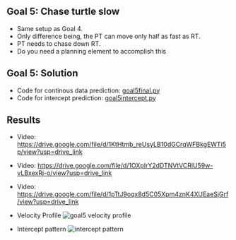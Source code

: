 ## Goal 5: Chase turtle slow
- Same setup as Goal 4.
- Only difference being, the PT can move only half as fast as RT.
- PT needs to chase down RT.
- Do you need a planning element to accomplish this


## Goal 5: Solution
- Code for continous data prediction: [goal5final.py](https://github.com/AshX3301/Ros2-Turtlesim/blob/main/code%20resub/Goal%205/goal5final.py)
- Code for intercept prediction: [goal5intercept.py](https://github.com/AshX3301/Ros2-Turtlesim/blob/main/code%20resub/Goal%205/goal5%20intercept.py)


## Results
- Video: https://drive.google.com/file/d/1KtHtmb_reUsyLB10dGCrqWFBkgEWTi5p/view?usp=drive_link
- Video: https://drive.google.com/file/d/1OXpIrY2dDTNVtVCRlU59w-vLBxexRj-o/view?usp=drive_link
- Video: https://drive.google.com/file/d/1pTtJ9oqx8d5C05Xpm4znK4XUEaeSjGrf/view?usp=drive_link
- Velocity Profile
![goal5 velocity profile](https://github.com/AshX3301/Ros2-Turtlesim/assets/70807797/70487f8d-bcdd-4a4e-8a5e-061d5182815e)

- Intercept pattern
![intercept pattern](https://github.com/AshX3301/Ros2-Turtlesim/assets/70807797/290edf93-1fd4-48ca-8429-e7b744fc44c3)
